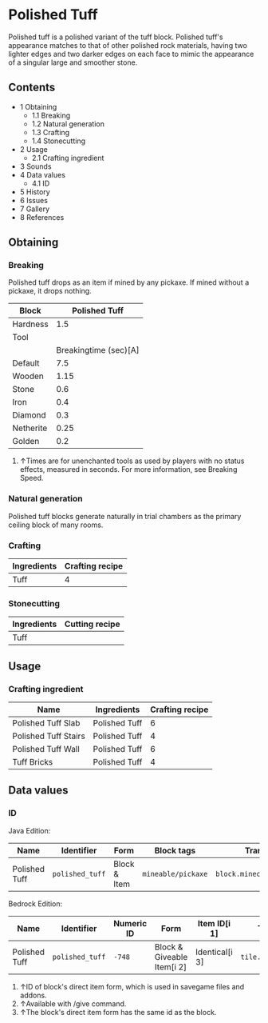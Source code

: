 # Polished Tuff
Polished tuff is a polished variant of the tuff block. Polished tuff's appearance matches to that of other polished rock materials, having two lighter edges and two darker edges on each face to mimic the appearance of a singular large and smoother stone.

## Contents
- 1 Obtaining
	- 1.1 Breaking
	- 1.2 Natural generation
	- 1.3 Crafting
	- 1.4 Stonecutting
- 2 Usage
	- 2.1 Crafting ingredient
- 3 Sounds
- 4 Data values
	- 4.1 ID
- 5 History
- 6 Issues
- 7 Gallery
- 8 References

## Obtaining
### Breaking
Polished tuff drops as an item if mined by any pickaxe. If mined without a pickaxe, it drops nothing.

| Block     | Polished Tuff         |
|-----------|-----------------------|
| Hardness  | 1.5                   |
| Tool      |                       |
|           | Breakingtime (sec)[A] |
| Default   | 7.5                   |
| Wooden    | 1.15                  |
| Stone     | 0.6                   |
| Iron      | 0.4                   |
| Diamond   | 0.3                   |
| Netherite | 0.25                  |
| Golden    | 0.2                   |

1. ↑Times are for unenchanted tools as used by players with no status effects, measured in seconds. For more information, see Breaking Speed.

### Natural generation
Polished tuff blocks generate naturally in trial chambers as the primary ceiling block of many rooms.

### Crafting
| Ingredients | Crafting recipe |
|-------------|-----------------|
| Tuff        | 4               |

### Stonecutting
| Ingredients | Cutting recipe |
|-------------|----------------|
| Tuff        |                |

## Usage
### Crafting ingredient
| Name                 | Ingredients   | Crafting recipe |
|----------------------|---------------|-----------------|
| Polished Tuff Slab   | Polished Tuff | 6               |
| Polished Tuff Stairs | Polished Tuff | 4               |
| Polished Tuff Wall   | Polished Tuff | 6               |
| Tuff Bricks          | Polished Tuff | 4               |

## Data values
### ID
Java Edition:

| Name          | Identifier      | Form         | Block tags         | Translation key                 |
|---------------|-----------------|--------------|--------------------|---------------------------------|
| Polished Tuff | `polished_tuff` | Block & Item | `mineable/pickaxe` | `block.minecraft.polished_tuff` |

Bedrock Edition:

| Name          | Identifier      | Numeric ID | Form                       | Item ID[i 1]   | Translation key           |
|---------------|-----------------|------------|----------------------------|----------------|---------------------------|
| Polished Tuff | `polished_tuff` | `-748`     | Block & Giveable Item[i 2] | Identical[i 3] | `tile.polished_tuff.name` |

1. ↑ID of block's direct item form, which is used in savegame files and addons.
2. ↑Available with /give command.
3. ↑The block's direct item form has the same id as the block.


